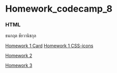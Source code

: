 # Homework_codecamp_8
### HTML
ธนกฤต ชัยวานิชกุล

[Homework 1 Card](https://chichixyz.github.io/CSS/Homework_1/card.html)
[Homework 1 CSS-icons](https://chichixyz.github.io/CSS/Homework_1/css-icons.html)


[Homework 2](https://chichixyz.github.io/CSS/Homework_2/css-position.html)


[Homework 3](https://chichixyz.github.io/CSS/Homework_3/testbook.html)
